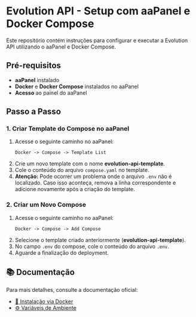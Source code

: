# Evolution API - Setup com aaPanel e Docker Compose

Este repositório contém instruções para configurar e executar a Evolution API utilizando o aaPanel e Docker Compose.

## Pré-requisitos
- **aaPanel** instalado
- **Docker** e **Docker Compose** instalados no aaPanel
- **Acesso** ao painel do aaPanel

## Passo a Passo

### 1. Criar Template do Compose no aaPanel
1. Acesse o seguinte caminho no aaPanel:
   ```
   Docker -> Compose -> Template List
   ```
2. Crie um novo template com o nome **evolution-api-template**.
3. Cole o conteúdo do arquivo `compose.yaml` no template.
4. **Atenção:** Pode ocorrer um problema onde o arquivo `.env` não é localizado. Caso isso aconteça, remova a linha correspondente e adicione novamente após a criação do template.

### 2. Criar um Novo Compose
1. Acesse o seguinte caminho no aaPanel:
   ```
   Docker -> Compose -> Add Compose
   ```
2. Selecione o template criado anteriormente (**evolution-api-template**).
3. No campo `.env` do compose, cole o conteúdo do arquivo `.env`.
4. Aguarde a finalização do deployment.

## 📚 Documentação
Para mais detalhes, consulte a documentação oficial:
- [📖 Instalação via Docker](https://doc.evolution-api.com/v2/pt/install/docker)
- [⚙️ Variáveis de Ambiente](https://doc.evolution-api.com/v2/pt/env)

